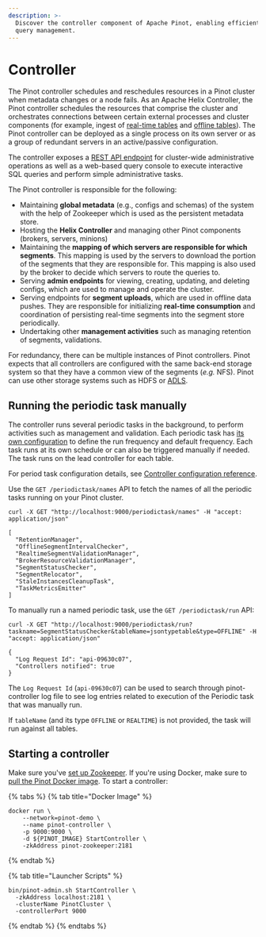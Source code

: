 ```yaml
---
description: >-
  Discover the controller component of Apache Pinot, enabling efficient data and
  query management.
---
```


# Controller

The Pinot controller schedules and reschedules resources in a Pinot cluster when metadata changes or a node fails. As an Apache Helix Controller, the Pinot controller schedules the resources that comprise the cluster and orchestrates connections between certain external processes and cluster components (for example, ingest of [real-time tables](../../../../configuration-reference/table.md#real-time-table-config) and [offline tables](../../../../configuration-reference/table.md#offline-table)). The Pinot controller can be deployed as a single process on its own server or as a group of redundant servers in an active/passive configuration.

The controller exposes a [REST API endpoint](https://github.com/pinot-contrib/pinot-docs/blob/latest/users/api/controller-api-reference.md) for cluster-wide administrative operations as well as a web-based query console to execute interactive SQL queries and perform simple administrative tasks.

The Pinot controller is responsible for the following:

* Maintaining **global metadata** (e.g., configs and schemas) of the system with the help of Zookeeper which is used as the persistent metadata store.
* Hosting the **Helix Controller** and managing other Pinot components (brokers, servers, minions)
* Maintaining the **mapping of which servers are responsible for which segments**. This mapping is used by the servers to download the portion of the segments that they are responsible for. This mapping is also used by the broker to decide which servers to route the queries to.
* Serving **admin endpoints** for viewing, creating, updating, and deleting configs, which are used to manage and operate the cluster.
* Serving endpoints for **segment uploads**, which are used in offline data pushes. They are responsible for initializing **real-time consumption** and coordination of persisting real-time segments into the segment store periodically.
* Undertaking other **management activities** such as managing retention of segments, validations.

For redundancy, there can be multiple instances of Pinot controllers. Pinot expects that all controllers are configured with the same back-end storage system so that they have a common view of the segments (_e.g._ NFS). Pinot can use other storage systems such as HDFS or [ADLS](https://azure.microsoft.com/en-us/services/storage/data-lake-storage/).

## Running the periodic task manually

The controller runs several periodic tasks in the background, to perform activities such as management and validation. Each periodic task has [its own configuration](https://docs.pinot.apache.org/configuration-reference/controller#periodic-tasks-configuration) to define the run frequency and default frequency. Each task runs at its own schedule or can also be triggered manually if needed. The task runs on the lead controller for each table.

For period task configuration details, see [Controller configuration reference](https://docs.pinot.apache.org/configuration-reference/controller#periodic-tasks-configuration).

Use the `GET /periodictask/names` API to fetch the names of all the periodic tasks running on your Pinot cluster.

```
curl -X GET "http://localhost:9000/periodictask/names" -H "accept: application/json"

[
  "RetentionManager",
  "OfflineSegmentIntervalChecker",
  "RealtimeSegmentValidationManager",
  "BrokerResourceValidationManager",
  "SegmentStatusChecker",
  "SegmentRelocator",
  "StaleInstancesCleanupTask",
  "TaskMetricsEmitter"
]
```

To manually run a named periodic task, use the `GET /periodictask/run` API:

```
curl -X GET "http://localhost:9000/periodictask/run?taskname=SegmentStatusChecker&tableName=jsontypetable&type=OFFLINE" -H "accept: application/json"

{
  "Log Request Id": "api-09630c07",
  "Controllers notified": true
}
```

The `Log Request Id` (`api-09630c07`) can be used to search through pinot-controller log file to see log entries related to execution of the Periodic task that was manually run.

If `tableName` (and its type `OFFLINE` or `REALTIME`) is not provided, the task will run against all tables.

## Starting a controller

Make sure you've [set up Zookeeper](./#setup-a-pinot-cluster). If you're using Docker, make sure to [pull the Pinot Docker image](./#setup-a-pinot-cluster). To start a controller:

{% tabs %}
{% tab title="Docker Image" %}
```
docker run \
    --network=pinot-demo \
    --name pinot-controller \
    -p 9000:9000 \
    -d ${PINOT_IMAGE} StartController \
    -zkAddress pinot-zookeeper:2181
```
{% endtab %}

{% tab title="Launcher Scripts" %}
```
bin/pinot-admin.sh StartController \
  -zkAddress localhost:2181 \
  -clusterName PinotCluster \
  -controllerPort 9000
```
{% endtab %}
{% endtabs %}
